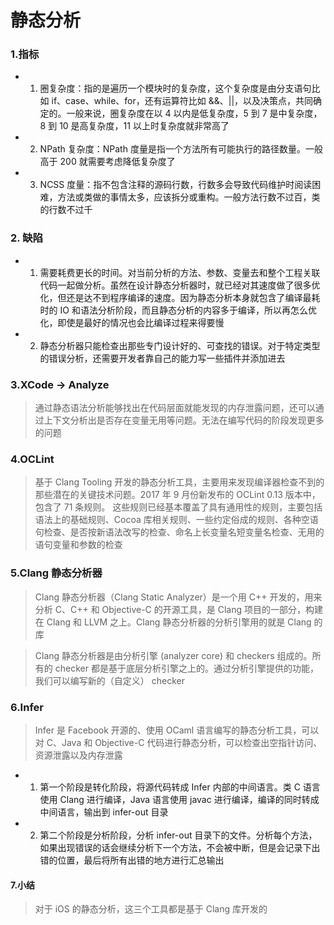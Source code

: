 # 静态分析


### 1.指标

* 1. 圈复杂度：指的是遍历一个模块时的复杂度，这个复杂度是由分支语句比如 if、case、while、for，还有运算符比如 &&、||，以及决策点，共同确定的。一般来说，圈复杂度在以 4 以内是低复杂度，5 到 7 是中复杂度，8 到 10 是高复杂度，11 以上时复杂度就非常高了

* 2. NPath 复杂度：NPath 度量是指一个方法所有可能执行的路径数量。一般高于 200 就需要考虑降低复杂度了

* 3. NCSS 度量：指不包含注释的源码行数，行数多会导致代码维护时阅读困难，方法或类做的事情太多，应该拆分或重构。一般方法行数不过百，类的行数不过千

### 2. 缺陷

* 1. 需要耗费更长的时间。对当前分析的方法、参数、变量去和整个工程关联代码一起做分析。虽然在设计静态分析器时，就已经对其速度做了很多优化，但还是达不到程序编译的速度。因为静态分析本身就包含了编译最耗时的 IO 和语法分析阶段，而且静态分析的内容多于编译，所以再怎么优化，即使是最好的情况也会比编译过程来得要慢
* 2. 静态分析器只能检查出那些专门设计好的、可查找的错误。对于特定类型的错误分析，还需要开发者靠自己的能力写一些插件并添加进去

### 3.XCode -> Analyze

> 通过静态语法分析能够找出在代码层面就能发现的内存泄露问题，还可以通过上下文分析出是否存在变量无用等问题。无法在编写代码的阶段发现更多的问题

### 4.OCLint

> 基于 Clang Tooling 开发的静态分析工具，主要用来发现编译器检查不到的那些潜在的关键技术问题。2017 年 9 月份新发布的 OCLint 0.13 版本中，包含了 71 条规则。
> 这些规则已经基本覆盖了具有通用性的规则，主要包括语法上的基础规则、Cocoa 库相关规则、一些约定俗成的规则、各种空语句检查、是否按新语法改写的检查、命名上长变量名短变量名检查、无用的语句变量和参数的检查

### 5.Clang 静态分析器

> Clang 静态分析器（Clang Static Analyzer）是一个用 C++ 开发的，用来分析 C、C++ 和 Objective-C 的开源工具，是 Clang 项目的一部分，构建在 Clang 和 LLVM 之上。Clang 静态分析器的分析引擎用的就是 Clang 的库

> Clang 静态分析器是由分析引擎 (analyzer core) 和 checkers 组成的。所有的 checker 都是基于底层分析引擎之上的。通过分析引擎提供的功能，我们可以编写新的（自定义） checker


### 6.Infer

> Infer 是 Facebook 开源的、使用 OCaml 语言编写的静态分析工具，可以对 C、Java 和 Objective-C 代码进行静态分析，可以检查出空指针访问、资源泄露以及内存泄露

* 1. 第一个阶段是转化阶段，将源代码转成 Infer 内部的中间语言。类 C 语言使用 Clang 进行编译，Java 语言使用 javac 进行编译，编译的同时转成中间语言，输出到 infer-out 目录
* 2. 第二个阶段是分析阶段，分析 infer-out 目录下的文件。分析每个方法，如果出现错误的话会继续分析下一个方法，不会被中断，但是会记录下出错的位置，最后将所有出错的地方进行汇总输出

#### 7.小结

> 对于 iOS 的静态分析，这三个工具都是基于 Clang 库开发的


